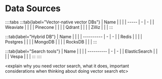 # Data Sources

::::tabs
:::tab{label="Vector-native vector DBs"}
| Name |   |   |
| ----- | - | - |
| Weaviate  |   |   |
| Pinecone |   |   |
| Qdrant |   |   |
| Zilliz |   |   |
:::

:::tab{label="Hybrid DB"}
| Name |   |   |
| ---------- | - | - |
| Redis |   |   |
| Postgres |   |   |
| MongoDB  |   |   |
| RocksDB  |   |   |
:::

:::tab{label="Search tools"}
| Name |   |   |
| ---------- | - | - |
| ElasticSearch |   |   |
| Vespa |   |   |
:::
::::

<explain why you need vector search, what it does, important considerations when thinking about doing vector search etc>
